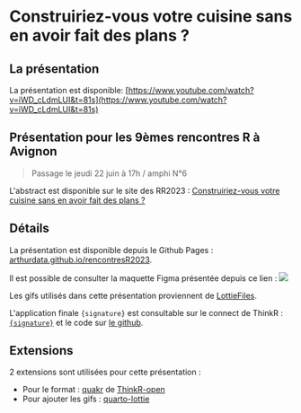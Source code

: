 # Construiriez-vous votre cuisine sans en avoir fait des plans ?

## La présentation

La présentation est disponible: [https://www.youtube.com/watch?v=iWD_cLdmLUI&t=81s](https://www.youtube.com/watch?v=iWD_cLdmLUI&t=81s)

## Présentation pour les 9èmes rencontres R à Avignon

> Passage le jeudi 22 juin à 17h / amphi N°6

L'abstract est disponible sur le site des RR2023 : [Construiriez-vous votre cuisine sans en avoir fait des plans ?](https://rr2023.sciencesconf.org/466091)

## Détails

La présentation est disponible depuis le Github Pages : [arthurdata.github.io/rencontresR2023](https://arthurdata.github.io/rencontresR2023/#/title-slide).

Il est possible de consulter la maquette Figma présentée depuis ce lien : [<img src="https://img.shields.io/badge/Figma-a259ff?style=for-the-badge&logo=figma&logoColor=white"/>](https://www.figma.com/proto/u95KvEqgWLB8arxt7saZcJ/%7Bsignature%7D?type=design&node-id=1117-164&scaling=scale-down&page-id=1117%3A163)

Les gifs utilisés dans cette présentation proviennent de [LottieFiles](https://lottiefiles.com/).

L'application finale `{signature}` est consultable sur le connect de ThinkR : [`{signature}`](https://connect.thinkr.fr/signature/) et le code sur [le github](https://github.com/ThinkR-open/signature).

## Extensions

2 extensions sont utilisées pour cette présentation :

- Pour le format : [quakr](https://github.com/ThinkR-open/quakr) de [ThinkR-open](https://github.com/ThinkR-open/)
- Pour ajouter les gifs : [quarto-lottie](https://github.com/ArthurData/quarto-lottie)
